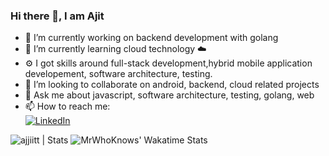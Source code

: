 ### Hi there 👋, I am Ajit
- 🔭 I’m currently working on backend development with golang
- 🌱 I’m currently learning cloud technology ☁️
- ⚙️ I got skills around full-stack development,hybrid mobile application developement, software architecture, testing.
- 👯 I’m looking to collaborate on android, backend, cloud related projects
- 💬 Ask me about javascript, software architecture, testing, golang, web
- 📫 How to reach me:<br/>
 [![LinkedIn](https://img.shields.io/badge/Aditya_Sutar-grey?style=for-the-badge&logo=linkedin)](https://www.linkedin.com/in/ajjiitt/)
<!--  [![LinkedIn](https://img.shields.io/badge/AdityasutarOO7-grey?style=for-the-badge&logo=twitter)](https://twitter.com/AdityasutarOO7) -->

<img src="https://github-readme-stats.vercel.app/api?username=ajjiitt&count_private=true&show_icons=true&include_all_commits=true&theme=nord" alt="ajjiitt | Stats" />
<img src="https://github-readme-stats.vercel.app/api/wakatime?username=ajjiitt&layout=compact&theme=nord" alt="MrWhoKnows' Wakatime Stats" />
